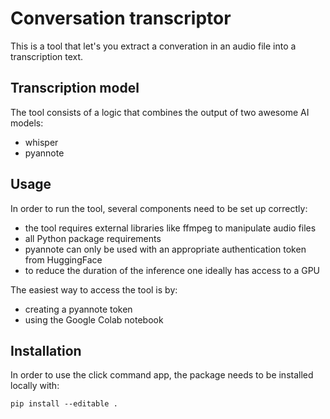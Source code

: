 # Conversation transcriptor

This is a tool that let's you extract a converation in an audio file into a transcription text.

## Transcription model

The tool consists of a logic that combines the output of two awesome AI models:

- whisper
- pyannote

## Usage

In order to run the tool, several components need to be set up correctly:

- the tool requires external libraries like ffmpeg to manipulate audio files
- all Python package requirements
- pyannote can only be used with an appropriate authentication token from HuggingFace
- to reduce the duration of the inference one ideally has access to a GPU

The easiest way to access the tool is by:

- creating a pyannote token
- using the Google Colab notebook


## Installation

In order to use the click command app, the package needs to be installed locally with:

```
pip install --editable .
```




